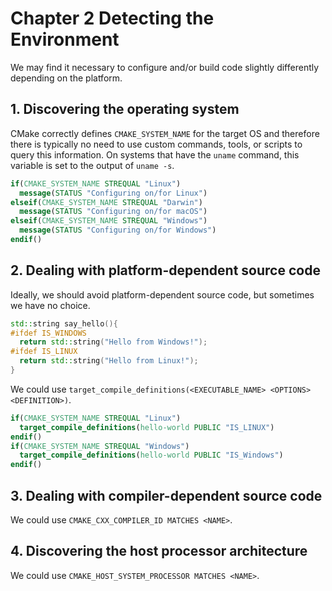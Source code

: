 # Chapter 2 Detecting the Environment

We may find it necessary to configure and/or build code slightly
differently depending on the platform.

## 1. Discovering the operating system

CMake correctly defines `CMAKE_SYSTEM_NAME` for the target OS and
therefore there is typically no need to use custom commands, tools,
or scripts to query this information. On systems that have the `uname`
command, this variable is set to the output of `uname -s`.

```cmake
if(CMAKE_SYSTEM_NAME STREQUAL "Linux")
  message(STATUS "Configuring on/for Linux")
elseif(CMAKE_SYSTEM_NAME STREQUAL "Darwin")
  message(STATUS "Configuring on/for macOS")
elseif(CMAKE_SYSTEM_NAME STREQUAL "Windows")
  message(STATUS "Configuring on/for Windows")
endif()
```

## 2. Dealing with platform-dependent source code

Ideally, we should avoid platform-dependent source code, but sometimes
we have no choice.

```c++
std::string say_hello(){
#ifdef IS_WINDOWS
  return std::string("Hello from Windows!");
#ifdef IS_LINUX
  return std::string("Hello from Linux!");
}
```

We could use `target_compile_definitions(<EXECUTABLE_NAME> <OPTIONS> <DEFINITION>)`.

```cmake
if(CMAKE_SYSTEM_NAME STREQUAL "Linux")
  target_compile_definitions(hello-world PUBLIC "IS_LINUX")
endif()
if(CMAKE_SYSTEM_NAME STREQUAL "Windows")
  target_compile_definitions(hello-world PUBLIC "IS_Windows")
endif()
```

## 3. Dealing with compiler-dependent source code

We could use `CMAKE_CXX_COMPILER_ID MATCHES <NAME>`.

## 4. Discovering the host processor architecture

We could use `CMAKE_HOST_SYSTEM_PROCESSOR MATCHES <NAME>`.
